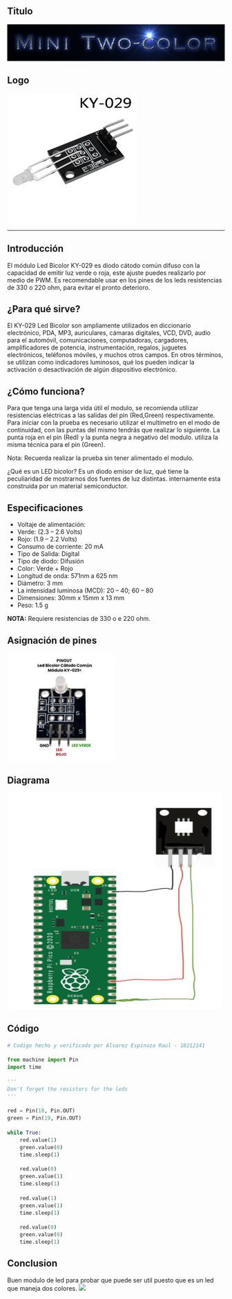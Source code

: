 ## Titulo
![](TituloMini_Two-Color.png)

## Logo
<img src="logoMini_Two-color.jpg" width="300">

___
## Introducción
El módulo Led Bicolor KY-029 es diodo cátodo común difuso con la capacidad de emitir luz verde o roja, este ajuste puedes realizarlo por medio de PWM. Es recomendable usar en los pines de los leds resistencias de 330 o 220 ohm, para evitar el pronto deterioro.

## ¿Para qué sirve?
El KY-029 Led Bicolor son ampliamente utilizados en diccionario electrónico, PDA, MP3, auriculares, cámaras digitales, VCD, DVD, audio para el automóvil, comunicaciones, computadoras, cargadores, amplificadores de potencia, instrumentación, regalos, juguetes electrónicos, teléfonos móviles, y muchos otros campos. En otros términos, se utilizan como indicadores luminosos, qué los pueden indicar la activación o desactivación de algún dispositivo electrónico.

## ¿Cómo funciona?
Para que tenga una larga vida útil el modulo, se recomienda utilizar resistencias eléctricas a las salidas del pin (Red,Green) respectivamente. Para iniciar con la prueba es necesario utilizar el multímetro en el modo de continuidad, con las puntas del mismo tendrás que realizar lo siguiente. La punta roja en el pin (Red) y la punta negra a negativo del modulo. utiliza la misma técnica para el pin (Green).

Nota: Recuerda realizar la prueba sin tener alimentado el modulo.

¿Qué es un LED bicolor?
Es un diodo emisor de luz, qué tiene la peculiaridad de mostrarnos dos fuentes de luz distintas. internamente esta construida por un material semiconductor.

## Especificaciones
- Voltaje de alimentación:
- Verde: (2.3 – 2.6 Volts)
- Rojo: (1.9 –  2.2 Volts)
- Consumo de corriente: 20 mA
- Tipo de Salida: Digital
- Tipo de diodo: Difusión
- Color:  Verde + Rojo
- Longitud de onda: 571nm a 625 nm
- Diámetro: 3 mm
- La intensidad luminosa (MCD): 20 – 40; 60 – 80
- Dimensiones: 30mm x 15mm x 13 mm
- Peso: 1.5 g

**NOTA:** Requiere resistencias de 330 o e 220 ohm.

## Asignación de pines
![](pinesMini_Two-color.jpg)

## Diagrama
<img src="diagramaMini_Two-color.png" width="500" height="500">

## Código
```python
# Codigo hecho y verificado por Alvarez Espinoza Raul - 18212141

from machine import Pin
import time

'''
Don't forget the resistors for the leds
'''

red = Pin(18, Pin.OUT)
green = Pin(19, Pin.OUT)

while True:
    red.value(1)
    green.value(0)
    time.sleep(1)
    
    red.value(0)
    green.value(1)
    time.sleep(1)
    
    red.value(1)
    green.value(1)
    time.sleep(1)
    
    red.value(0)
    green.value(0)
    time.sleep(1)
```

## Conclusion
Buen modulo de led para probar que puede ser util puesto que es un led que maneja dos colores.
![](demo_colores.gif)
